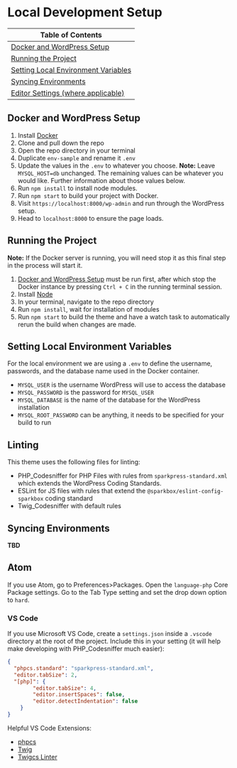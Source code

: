 Local Development Setup
=======================

| Table of Contents                                                           |
|-----------------------------------------------------------------------------|
| [Docker and WordPress Setup](#docker-and-wordPress-setup)                   |
| [Running the Project](#running-the-project)                                 |
| [Setting Local Environment Variables](#setting-local-environment-variables) |
| [Syncing Environments](#syncing-environments)                               |
| [Editor Settings (where applicable)](#editor-settings-where-applicable)   |

Docker and WordPress Setup
--------------------------

1. Install [Docker][docker]
1. Clone and pull down the repo
1. Open the repo directory in your terminal
1. Duplicate `env-sample` and rename it `.env`
1. Update the values in the `.env` to whatever you choose. **Note:** Leave `MYSQL_HOST=db` unchanged. The remaining values can be whatever you would like. Further information about those values below.
1. Run `npm install` to install node modules.
1. Run `npm start` to build your project with Docker.
1. Visit `https://localhost:8000/wp-admin` and run through the WordPress setup.
1. Head to `localhost:8000` to ensure the page loads.

Running the Project
-------------------

**Note:** If the Docker server is running, you will need stop it as this final step in the process will start it.

1. [Docker and WordPress Setup](#docker-and-wordpress-setup) must be run first, after which stop the Docker instance by pressing `Ctrl + C` in the running terminal session.
1. Install [Node][node]
1. In your terminal, navigate to the repo directory
1. Run `npm install`, wait for installation of modules
1. Run `npm start` to build the theme and have a watch task to automatically rerun the build when changes are made.

Setting Local Environment Variables
-----------------------------------

For the local environment we are using a `.env` to define the username, passwords, and the database name used in the Docker container.

- `MYSQL_USER` is the username WordPress will use to access the database
- `MYSQL_PASSWORD` is the password for `MYSQL_USER`
- `MYSQL_DATABASE` is the name of the database for the WordPress installation
- `MYSQL_ROOT_PASSWORD` can be anything, it needs to be specified for your build to run

Linting
-------

This theme uses the following files for linting:

- PHP_Codesniffer for PHP Files with rules from `sparkpress-standard.xml` which extends the WordPress Coding Standards.
- ESLint for JS files with rules that extend the `@sparkbox/eslint-config-sparkbox` coding standard
- Twig_Codesniffer with default rules

Syncing Environments
--------------------
**TBD**

## Atom

If you use Atom, go to Preferences>Packages. Open the `language-php` Core Package settings. Go to the Tab Type setting and set the drop down option to `hard`.

### VS Code

If you use Microsoft VS Code, create a `settings.json` inside a `.vscode` directory at the root of the project. Include this in your setting (it will help make developing with PHP_Codesniffer much easier):

```json
{
  "phpcs.standard": "sparkpress-standard.xml",
  "editor.tabSize": 2,
  "[php]": {
		"editor.tabSize": 4,
		"editor.insertSpaces": false,
		"editor.detectIndentation": false
	}
}
```

Helpful VS Code Extensions:

- [phpcs][phpcs_vscode]
- [Twig][twigcs]
- [Twigcs Linter][twig_vscode]

<!-- Links: -->
[docker]:https://www.docker.com
[node]:https://nodejs.org/en/
[twigcs]:https://marketplace.visualstudio.com/items?itemName=cerzat43.twigcs
[twig_vscode]:https://marketplace.visualstudio.com/items?itemName=whatwedo.twig
[phpcs_vscode]:https://marketplace.visualstudio.com/items?itemName=ikappas.phpcs
